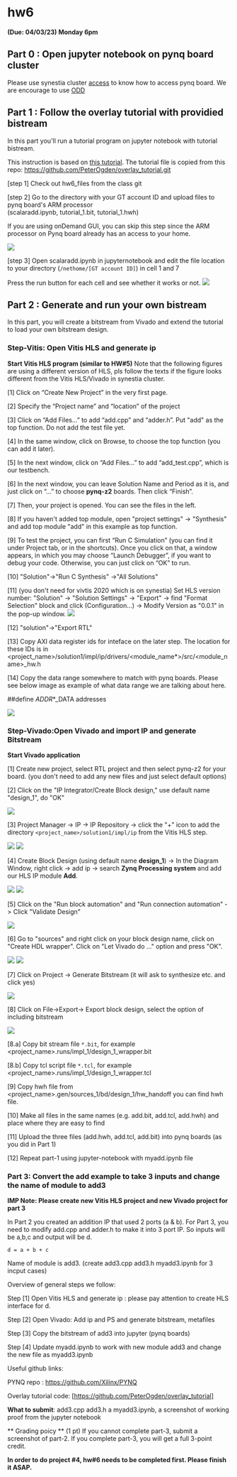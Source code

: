 # hw6

**(Due: 04/03/23) Monday 6pm**




## Part 0 : Open jupyter notebook on pynq board cluster


Please use synestia cluster [access](https://github.com/gt-cs3220/gt-cs3220.github.io/blob/master/Spring_2023/synestia_cluster_access.md) to know how to access pynq board. 
We are encourage to use [ODD](https://github.com/gt-cs3220/gt-cs3220.github.io/blob/master/Spring_2023/synestia_cluster_access.md#using-open-ondemand-ood) 


## Part 1 : Follow the overlay tutorial with providied bistream  

In this part you'll run a tutorial program on jupyter notebook with tutorial bistream.

This instruction is based on [this tutorial](https://pynq.readthedocs.io/en/v2.0/overlay_design_methodology/overlay_tutorial.html). 
The tutorial file is copied from this repo: https://github.com/PeterOgden/overlay_tutorial.git 


[step 1] Check out hw6_files from the class git

[step 2] Go to the directory with your GT account ID and upload files to pynq board's ARM processor  
(scalaradd.ipynb, tutorial_1.bit, tutorial_1.hwh) 

If you are using onDemand GUI, you can skip this step since the ARM processor on Pynq board already has an access to your home. 

<img src="figs/hw6/jupyter0.png">

[step 3] Open scalaradd.ipynb in jupyternotebook and edit the file location to your directory (```/nethome/[GT account ID]```) in cell 1 and 7
 
Press the run button for each cell and see whether it works or not. 
<img src="figs/hw6/output_jupyter.png">

## Part 2 : Generate and run your own bistream
In this part, you will create a bitstream from Vivado and extend the tutorial to load your own bitstream design. 

### Step-Vitis: Open Vitis HLS and generate ip


**Start Vitis HLS program (similar to HW#5)**
Note that the following figures are using a different version of HLS, pls follow the texts if the figure looks different from the Vitis HLS/Vivado in synestia cluster.

[1] Click on “Create New Project” in the very first page.

[2] Specify the “Project name” and “location” of the project

[3] Click on “Add Files…” to add “add.cpp” and “adder.h”. Put "add" as the top function. Do not add the test file yet.

[4] In the same window, click on Browse, to choose the top function (you can add it later).

[5] In the next window, click on “Add Files…” to add “add_test.cpp”, which is our testbench.

[6] In the next window, you can leave Solution Name and Period as it is, and just click on “…” to choose **pynq-z2** boards. Then click “Finish”.

[7] Then, your project is opened. You can see the files in the left. 

[8] If you haven't added top module, open "project settings" -> "Synthesis" and add top module "add" in this example as top function. 

[9] To test the project, you can first “Run C Simulation” (you can find it under Project tab, or in the shortcuts). Once you click on that, a window appears, in which you may choose “Launch Debugger”, if you want to debug your code. Otherwise, you can just click on “OK” to run.

[10] "Solution"->"Run C Synthesis" ->"All Solutions"

[11] (you don't need for vivtis 2020 which is on synestia) Set HLS version number: "Solution" -> "Solution Settings" -> "Export" -> find "Format Selection" block and click (Configuration...) -> Modify Version as "0.0.1" in the pop-up window.
<img src="figs/hw6/hls_version.png">

[12] "solution"->"Export RTL"   

[13] Copy AXI data register ids for inteface on the later step. The location for these IDs is in <project_name>/solution1/impl/ip/drivers/<module_name*>/src/<module_name>_hw.h

[14] Copy the data range somewhere to match with pynq boards. Please see below image as example of what data range we are talking about here. 

##define  _ADDR_*_DATA addresses 

<img src="figs/hw6/address.png"> 


### Step-Vivado:Open Vivado and import IP and generate Bitstream

**Start Vivado application**

[1] Create new project, select RTL project and then select pynq-z2 for your board. (you don't need to add any new files and just select default options)

[2] Click on the "IP Integrator/Create Block design," use default name "design_1", do "OK"

<img src="figs/hw6/setting.png">

[3] Project Manager -> IP -> IP Repository -> click the "+" icon to add the directory ```<project_name>/solution1/impl/ip``` from the Vitis HLS step. 

<img src="figs/hw6/ipsetting.png">

<img src="figs/hw6/ipadd.png">

[4] Create Block Design (using default name **design_1**) -> In the Diagram Window, right click -> add ip -> search **Zynq Processing system** and add our HLS IP module **Add**.

<img src="figs/hw6/add_diagram.png">



<img src="figs/hw6/add_ps.png"> 

[5] Click on the "Run block automation" and "Run connection automation" -> Click "Validate Design"

<img src="figs/hw6/connection.png">

[6] Go to "sources" and right click on your block design name, click on "Create HDL wrapper". Click on "Let Vivado do ..." option and press "OK". 

<img src="figs/hw6/addhwwrapp.png">

<img src="figs/hw6/addhwwrapp-2.png">

[7] Click on Project -> Generate Bitstream (it will ask to synthesize etc. and click yes) 

<img src="figs/hw6/menu_bit.png">

[8] Click on File->Export-> Export block design, select the option of including bitstream 

<img src="figs/hw6/export_bit.png"> 


[8.a] Copy bit stream file ```*.bit```, for example <project_name>.runs/impl_1/design_1_wrapper.bit 


[8.b] Copy tcl script file ```*.tcl```, for example <project_name>.runs/impl_1/design_1_wrapper.tcl 

[9] Copy hwh file from <project_name>.gen/sources_1/bd/design_1/hw_handoff
you can find hwh file. 

[10] Make all files in the same names (e.g. add.bit, add.tcl, add.hwh) and place where they are easy to find  

[11] Upload the three files (add.hwh, add.tcl, add.bit) into pynq boards (as you did in Part 1)

[12] Repeat part-1 using jupyter-notebook with myadd.ipynb file   



### Part 3: Convert the add example to take 3 inputs and change the name of module to add3

**IMP Note: Please create new Vitis HLS project and new Vivado project for part 3**

In Part 2 you created an addition IP that used 2 ports (a & b). For Part 3, you need to modify add.cpp and adder.h to make it into 3 port IP. So inputs will be a,b,c and output will be d.

```d = a + b + c```

Name of module is add3. (create add3.cpp add3.h myadd3.ipynb for 3 incput cases) 

Overview of general steps we follow:

Step [1] Open Vitis HLS and generate ip  : please pay attention to create HLS interface for d. 

Step [2] Open Vivado: Add ip and PS and generate bitstream, metafiles  

Step [3] Copy the bitstream of add3 into jupyter (pynq boards) 

Step [4] Update myadd.ipynb to work with new module add3 and change the new file as myadd3.ipynb 

Useful github links: 

PYNQ repo : https://github.com/Xilinx/PYNQ

Overlay tutorial code:  [https://github.com/PeterOgden/overlay_tutorial]




**What to submit**:  add3.cpp add3.h a myadd3.ipynb, a screenshot of working proof from the jupyter notebook  
 
** Grading poicy ** 
(1 pt) If you cannot complete part-3, submit a screenshot of part-2. 
If you complete part-3, you will get a full 3-point credit. 

**In order to do project #4, hw#6 needs to be completed first. Please finish it ASAP.**

